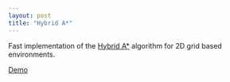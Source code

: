 ```yaml
---
layout: post
title: "Hybrid A*"
---
```


Fast implementation of the [Hybrid
A*](https://medium.com/@junbs95/gentle-introduction-to-hybrid-a-star-9ce93c0d7869) algorithm for 2D grid based environments.

[Demo](/wasm/hastar.html)
